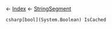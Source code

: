 ← [Index](Api-Index) ← [StringSegment](VRage.Game.ModAPI.Ingame.Utilities.StringSegment)

```csharp[bool](System.Boolean) IsCached```
